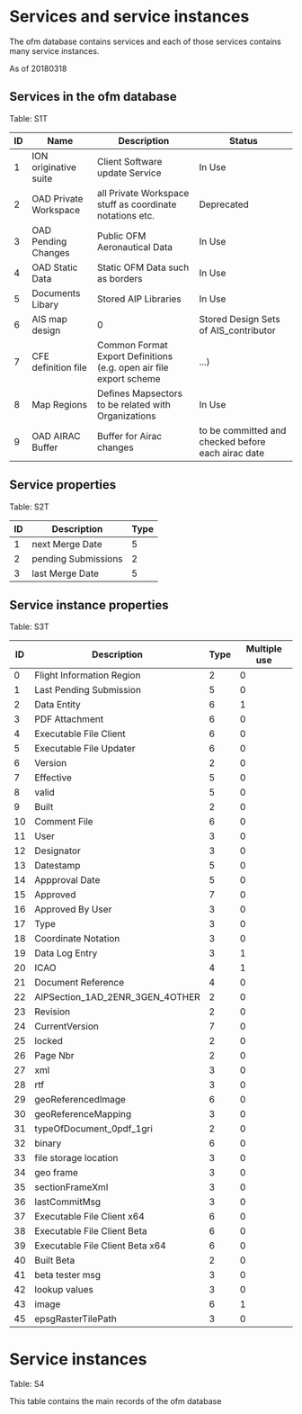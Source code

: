 # Services and service instances
The ofm database contains services and each of those services contains many service instances.

As of 20180318

## Services in the ofm database
Table: S1T

ID|Name|Description|Status
---|---|---|---
1|ION originative suite|Client Software update Service|In Use
2|OAD Private Workspace|all Private Workspace stuff as coordinate notations etc.|Deprecated
3|OAD Pending Changes|Public OFM Aeronautical Data|In Use
4|OAD Static Data|Static OFM Data such as borders|In Use
5|Documents Libary|Stored AIP Libraries|In Use
6|AIS map design|0|Stored Design Sets of AIS_contributor|In Use
7|CFE definition file|Common Format Export Definitions (e.g. open air file export scheme| ...)|In Use
8|Map Regions|Defines Mapsectors to be related with Organizations|In Use
9|OAD AIRAC Buffer|Buffer for Airac changes| to be committed and checked before each airac date|Deprecated

## Service properties
Table: S2T

ID|Description|Type
---|---|---
1|next Merge Date|5
2|pending Submissions|2
3|last Merge Date|5

## Service instance properties
Table: S3T

ID|Description|Type|Multiple use
---|---|---|---
0|Flight Information Region|2|0
1|Last Pending Submission|5|0
2|Data Entity|6|1
3|PDF Attachment|6|0
4|Executable File Client|6|0
5|Executable File Updater|6|0
6|Version|2|0
7|Effective|5|0
8|valid|5|0
9|Built|2|0
10|Comment File|6|0
11|User|3|0
12|Designator|3|0
13|Datestamp|5|0
14|Appproval Date|5|0
15|Approved|7|0
16|Approved By User|3|0
17|Type|3|0
18|Coordinate Notation|3|0
19|Data Log Entry|3|1
20|ICAO|4|1
21|Document Reference|4|0
22|AIPSection_1AD_2ENR_3GEN_4OTHER|2|0
23|Revision|2|0
24|CurrentVersion|7|0
25|locked|2|0
26|Page Nbr|2|0
27|xml|3|0
28|rtf|3|0
29|geoReferencedImage|6|0
30|geoReferenceMapping|3|0
31|typeOfDocument_0pdf_1gri|2|0
32|binary|6|0
33|file storage location|3|0
34|geo frame|3|0
35|sectionFrameXml|3|0
36|lastCommitMsg|3|0
37|Executable File Client x64|6|0
38|Executable File Client Beta|6|0
39|Executable File Client Beta x64|6|0
40|Built Beta|2|0
41|beta tester msg|3|0
42|lookup values|3|0
43|image|6|1|
45|epsgRasterTilePath|3|0|

# Service instances
Table: S4

This table contains the main records of the ofm database
